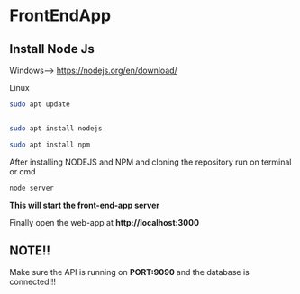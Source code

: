 
# FrontEndApp

## <strong>Install Node Js</strong>
  
  Windows--> https://nodejs.org/en/download/    
  
  Linux
  
  ```bash
  sudo apt update
  ```
  
  ```bash

  sudo apt install nodejs
  ```
   ```bash
  sudo apt install npm
  ```
  
    

 
 After installing NODEJS and NPM and cloning the repository run on terminal or cmd
  ```bash
  node server
  ```
  <strong>This will start the front-end-app server </strong>
  
  Finally open the web-app at  <strong>http://localhost:3000</strong>

<h2><strong>NOTE!! </strong></h2>
<p>Make sure the API is running on <strong> PORT:9090 </strong> and the database is connected!!!</p>


